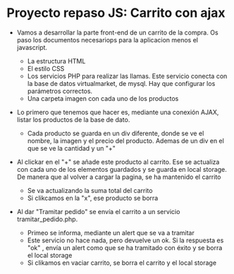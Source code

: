 # Proyecto repaso JS: Carrito con ajax

- Vamos a desarrollar la parte front-end de un carrito de la compra.
Os paso los documentos necesariops para la aplicacion menos el javascript.
   - La estructura HTML
   - El estilo CSS
   - Los servicios PHP para realizar las llamas. Este servicio conecta con la base de datos virtualmarket, de mysql. Hay que configurar los parámetros correctos.
   - Una carpeta imagen con cada uno de los productos

- Lo primero que tenemos que hacer es, mediante una conexión AJAX, listar los productos de la base de dato.
   - Cada producto se guarda en un div diferente, donde se ve el nombre, la imagen y el precio del producto. Ademas de un div en el que se ve la cantidad y un "+"

- Al clickar en el "+" se añade este producto al carrito. Ese se actualiza con cada uno de los elementos guardados y se guarda en local storage. De manera que al volver a cargar la pagina, se ha mantenido el carrito
   - Se va actualizando la suma total del carrito
   - Si clikcamos en la "x", ese producto se borra

- Al dar "Tramitar pedido" se envía el carrito a un servicio tramitar_pedido.php. 
   - Primeo se informa, mediante un alert que se va a tramitar
   - Este servicio no hace nada, pero devuelve un ok. Si la respuesta es "ok" , envía un alert como que se ha tramitado con éxito y se borra el local storage
   - Si clikamos en vaciar carrito, se borra el carrito y el local storage
